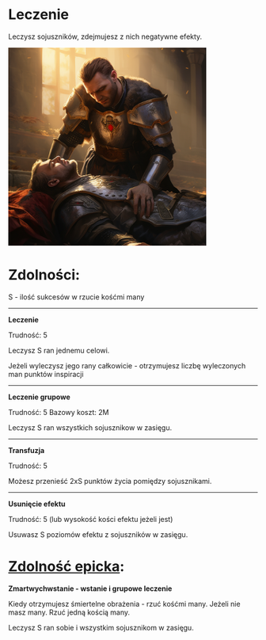 # Leczenie

Leczysz sojuszników, zdejmujesz z nich negatywne efekty.

<img src="imgs/leczenie.png" width="400">

# Zdolności:

S - ilość sukcesów w rzucie kośćmi many

___

**Leczenie**

Trudność: 5

Leczysz S ran jednemu celowi.

Jeżeli wyleczysz jego rany całkowicie - otrzymujesz liczbę wyleczonych man punktów inspiracji

___

**Leczenie grupowe**

Trudność: 5
Bazowy koszt: 2M

Leczysz S ran wszystkich sojusznikow w zasięgu.
___

**Transfuzja**

Trudność: 5

Możesz przenieść 2xS punktów życia pomiędzy sojusznikami.

___

**Usunięcie efektu**

Trudność: 5 (lub wysokość kości efektu jeżeli jest)

Usuwasz S poziomów efektu z sojuszników w zasięgu.

# [Zdolność epicka](/docs/zdolnosc-epicka.md):

**Zmartwychwstanie - wstanie i grupowe leczenie**

Kiedy otrzymujesz śmiertelne obrażenia - rzuć kośćmi many.
Jeżeli nie masz many. Rzuć jedną kością many.

Leczysz S ran sobie i wszystkim sojusznikom w zasięgu.
